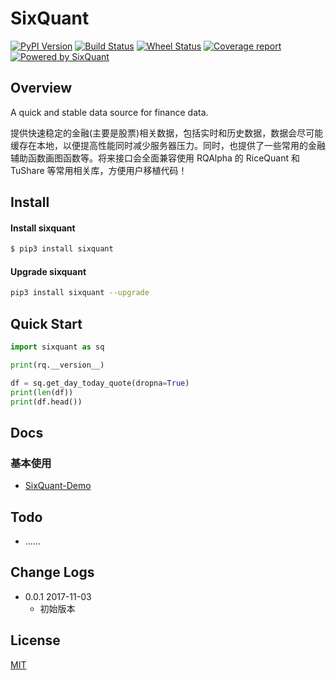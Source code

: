 # SixQuant

[![PyPI Version](https://img.shields.io/pypi/v/sixquant.svg)](https://pypi.python.org/pypi/sixquant)
[![Build Status](https://img.shields.io/travis/SixQuant/sixquant/master.svg)](https://travis-ci.org/SixQuant/sixquant)
[![Wheel Status](https://img.shields.io/badge/wheel-yes-brightgreen.svg)](https://pypi.python.org/pypi/sixquant)
[![Coverage report](https://img.shields.io/codecov/c/github/SixQuant/sixquant/master.svg)](https://codecov.io/github/SixQuant/sixquant?branch=master)
[![Powered by SixQuant](https://img.shields.io/badge/powered%20by-SixQuant-orange.svg?style=flat&colorA=E1523D&colorB=007D8A)](https://sixquant.cn)

## Overview
A quick and stable data source for finance data.

提供快速稳定的金融(主要是股票)相关数据，包括实时和历史数据，数据会尽可能缓存在本地，以便提高性能同时减少服务器压力。同时，也提供了一些常用的金融辅助函数画图函数等。将来接口会全面兼容使用 RQAlpha 的 RiceQuant 和 TuShare 等常用相关库，方便用户移植代码！

## Install

#### Install sixquant
```bash
$ pip3 install sixquant
```

#### Upgrade sixquant
```bash
pip3 install sixquant --upgrade
```

## Quick Start

```python
import sixquant as sq

print(rq.__version__)

df = sq.get_day_today_quote(dropna=True)
print(len(df))
print(df.head())
```

## Docs

### 基本使用
* [SixQuant-Demo](docs/demo/SixQuant-Demo.ipynb)

## Todo

* ......

## Change Logs
* 0.0.1 2017-11-03 
  - 初始版本

## License

[MIT](https://tldrlegal.com/license/mit-license)

